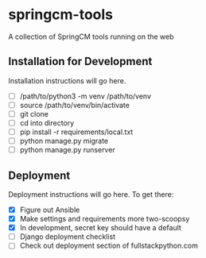 # springcm-tools
A collection of SpringCM tools running on the web

## Installation for Development
Installation instructions will go here. 
- [ ] /path/to/python3 -m venv /path/to/venv
- [ ] source /path/to/venv/bin/activate
- [ ] git clone
- [ ] cd into directory
- [ ] pip install -r requirements/local.txt
- [ ] python manage.py migrate
- [ ] python manage.py runserver

## Deployment
Deployment instructions will go here. To get there:
- [x] Figure out Ansible
- [x] Make settings and requirements more two-scoopsy
- [x] In development, secret key should have a default
- [ ] Django deployment checklist
- [ ] Check out deployment section of fullstackpython.com
